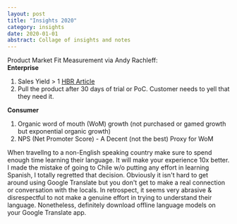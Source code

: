 ```yaml
---
layout: post
title: "Insights 2020" 
category: insights
date: 2020-01-01
abstract: Collage of insights and notes
---
```


Product Market Fit Measurement via Andy Rachleff:  
**Enterprise**
1. Sales Yield > 1 [HBR Article](https://hbr.org/2006/07/the-sales-learning-curve)
2. Pull the product after 30 days of trial or PoC. Customer needs to yell that they need it.

**Consumer**
1. Organic word of mouth (WoM) growth (not purchased or gamed growth but exponential organic growth)
2. NPS (Net Promoter Score) - A Decent (not the best) Proxy for WoM


When travellng to a non-English speaking country make sure to spend enough time learning their language. It will make your experience 10x better. I made the mistake of going to Chile w/o putting any effort in learning Spanish, I totally regretted that decision. Obviously it isn't hard to get around using Google Translate but you don't get to make a real connection or conversation with the locals. In retrospect, it seems very abrasive & disrespectful to not make a genuine effort in trying to understand their language. Nonetheless, definitely download offline language models on your Google Translate app.